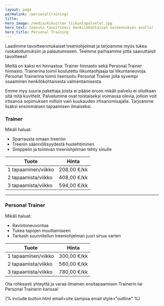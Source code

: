 ```yaml
---
layout: page
permalink: /personaltraining/
title: 
hero_image: /media/Aikuisten liikuntapalvelut.jpg
hero_text: Saavuta tavoitteesi henkilökohtaisen valmennuksen avulla!
hero_title: Personal Training
---
```


Laadimme tavoitteenmukaiset treeniohjelmat ja tarjoamme myös tukea ruokatottumuksiin ja palautumiseen. 
Teemme parhaamme jotta saavuttaisit tavoitteesi!

Meillä on kaksi eri hinnastoa: Trainer hinnasto sekä Personal Trainer hinnasto. Trainerina toimii koulutettu liikuntaohjaaja tai liikuntaneuvoja. Personal Trainerina toimii lisensoitu Personal Trainer jolla syvempi osaaminen henkilökohtaisesta valmentamisesta. 

Emme myy suuria pakettaja joista ei pääse eroon mikäli palvelu ei ollutkaan sitä mitä kuvittelit. Palvelumme ovat 
toistaiseksi voimassa olevia, jolloin voit irtisanoa sopimuksen milloin vain kuukauden irtisanomisajalla. 
Tarjoamme lisäksi ensimmäisen tapaamisen ilmaiseksi. 

### Trainer

Mikäli haluat:
- Sparrausta omaan treeniin
- Treenin säännöllisyydestä huolehtiminen
- Simppelin ja toimivan treeniohjelman tehty sinulle

| Tuote                     | Hinta               |
| ------------------------- | ------------------- |
| 1 tapaaminen/viikko       | 208,00 €/kk         |
| 2 tapaamista/viikko       | 408,00 €/kk         |
| 3 tapaamista/viikko       | 594,00 €/kk         |

---

### Personal Trainer

Mikäli haluat:
- Ravintoneuvontaa
- Tukea tapojen muuttamiseen
- Tarkasti suunnitellun treeniohjelman juuri sinua varten

| Tuote                     | Hinta               |
| ------------------------- | ------------------- |
| 1 tapaaminen/viikko       | 300,00 €/kk         |
| 2 tapaamista/viikko       | 560,00 €/kk         |
| 3 tapaamista/viikko       | 780,00 €/kk         |


Ota rohkeasti yhteyttä ja varaa ilmainen ensitapaamisen Trainerin tai Personal Trainerin kanssa!

{% include button.html email=site.sampsa.email style="outline" %}
